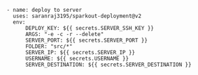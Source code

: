     - name: deploy to server
      uses: saranraj3195/sparkout-deployment@v2
      env:
          DEPLOY_KEY: ${{ secrets.SERVER_SSH_KEY }}
          ARGS: "-e -c -r --delete"
          SERVER_PORT: ${{ secrets.SERVER_PORT }}
          FOLDER: "src/*"
          SERVER_IP: ${{ secrets.SERVER_IP }}
          USERNAME: ${{ secrets.USERNAME }}
          SERVER_DESTINATION: ${{ secrets.SERVER_DESTINATION }}
